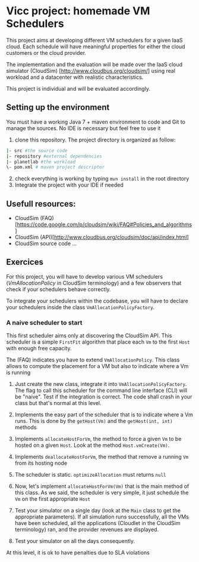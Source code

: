 # Vicc project: homemade VM Schedulers

This project aims at developing different VM schedulers for a given IaaS cloud. Each schedule will have meaningful properties for either the cloud customers or the cloud provider.

The implementation and the evaluation will be made over the IaaS cloud simulator (CloudSim) [http://www.cloudbus.org/cloudsim/] using real workload and a datacenter with realistic characteristics.

This project is individual and will be evaluated accordingly. 

## Setting up the environment

You must have a working Java 7 + maven environment to code and Git to manage the sources. No IDE is necessary but feel free to use it

1. clone this repository. The project directory is organized as follow:
```sh
|- src #the source code
|- repository #external dependencies
|- planetlab #the workload
\- pom.xml # maven project descriptor
```
2. check everything is working by typing `mvn install` in the root directory
3. Integrate the project with your IDE if needed


## Usefull resources:

- CloudSim (FAQ)[https://code.google.com/p/cloudsim/wiki/FAQ#Policies_and_algorithms]
- CloudSim (API)[http://www.cloudbus.org/cloudsim/doc/api/index.html]
- CloudSim source code ...

## Exercices

For this project, you will have to develop various VM schedulers (_VmAllocationPolicy_ in CloudSim terminology) and a few observers that check if your schedulers behave correctly.

To integrate your schedulers within the codebase, you will have to declare your schedulers inside the class `VmAllocationPolicyFactory`.

### A naive scheduler to start

This first scheduler aims only at discovering the CloudSim API. This scheduler is a simple `FirstFit` algorithm that place each `Vm` to the first `Host` with enough free capacity.

The (FAQ) indicates you have to extend `VmAllocationPolicy`. This class allows to compute the placement for a VM but also to indicate where a Vm is running

1. Just create the new class, integrate it into `VmAllocationPolicyFactory`. The flag to call this scheduler for the command line interface (CLI) will be "naive". Test if the integration is correct. The code shall crash in your class but that's normal at this level.
2. Implements the easy part of the scheduler that is to indicate where a Vm runs. This is done by the `getHost(Vm)` and the `getHost(int, int)` methods

3. Implements `allocateHostForVm`, the method to force a given `Vm` to be hosted on a given `Host`. Look at the method `Host.vmCreate(Vm)`.

4. Implements `deallocateHostForVm`, the method that remove a running `Vm` from its hosting node

5. The scheduler is static. `optimizeAllocation` must returns `null`

6. Now, let's implement `allocateHostForVm(Vm)` that is the main method of this class. As we said, the scheduler is very simple, it just schedule the `Vm` on the first appropriate `Host`
 
7. Test your simulator on a single day (look at the `Main` class to get the appropriate parameters). If all simulation runs successfully, all the VMs have been scheduled, all the applications (Cloudlet in the CloudSim terminology) ran, and the provider revenues are displayed.

8. Test your simulator on all the days consequently.

At this level, it is ok to have penalties due to SLA violations
	

